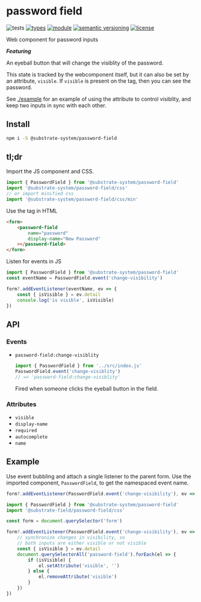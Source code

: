 # password field
![tests](https://github.com/substrate-system/password-field/actions/workflows/nodejs.yml/badge.svg)
[![types](https://img.shields.io/npm/types/@substrate-system/password-field?style=flat-square)](README.md)
[![module](https://img.shields.io/badge/module-ESM%2FCJS-blue?style=flat-square)](README.md)
[![semantic versioning](https://img.shields.io/badge/semver-2.0.0-blue?logo=semver&style=flat-square)](https://semver.org/)
[![license](https://img.shields.io/badge/license-MIT-brightgreen.svg?style=flat-square)](LICENSE)

Web component for password inputs

__*Featuring*__

An eyeball button that will change the visiblity of the password.

This state is tracked by the webcomponent itself, but it can also be set by an attribute, `visible`. If `visible` is present on the tag, then you can see the password.

See [./example](./example/index.ts) for an example of using the attribute to control visiblity, and keep two inputs in sync with each other.

## Install

```sh
npm i -S @substrate-system/password-field
```

## tl;dr

Import the JS component and CSS.

```js
import { PasswordField } from '@substrate-system/password-field'
import '@substrate-system/password-field/css'
// or import minified css
import '@substrate-system/password-field/css/min'
```

Use the tag in HTML

```html
<form>
    <password-field
        name="password"
        display-name="New Password"
    ></password-field>
</form>
```

Listen for events in JS

```js
import { PasswordField } from '@substrate-system/password-field'
const eventName = PasswordField.event('change-visibility')

form?.addEventListener(eventName, ev => {
    const { isVisible } = ev.detail
    console.log('is visible', isVisible)
})
```

## API

### Events

* `password-field:change-visiblity`

    ```js
    import { PasswordField } from '../src/index.js'
    PasswordField.event('change-visiblity')
    // => 'password-field:change-visiblity'
    ```

    Fired when someone clicks the eyeball button in the field.

### Attributes

* `visible`
* `display-name`
* `required`
* `autocomplete`
* `name`

## Example
Use event bubbling and attach a single listener to the parent form. Use the imported component, `PasswordField`, to get the namespaced event name.

```js
form?.addEventListener(PasswordField.event('change-visibility'), ev => {
```

```js
import { PasswordField } from '@substrate-system/password-field'
import '@substrate-field/password-field/css'

const form = document.querySelector('form')

form?.addEventListener(PasswordField.event('change-visibility'), ev => {
    // synchronize changes in visibility, so
    // both inputs are either visible or not visible
    const { isVisible } = ev.detail
    document.querySelectorAll('password-field').forEach(el => {
        if (isVisible) {
            el.setAttribute('visible', '')
        } else {
            el.removeAttribute('visible')
        }
    })
})
```
